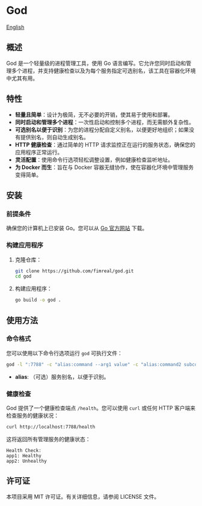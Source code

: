 # God

[English](./README.md)

## 概述

God 是一个轻量级的进程管理工具，使用 Go 语言编写。它允许您同时启动和管理多个进程，并支持健康检查以及为每个服务指定可选别名，该工具在容器化环境中尤其有用。

## 特性

- **轻量且简单**：设计为极简，无不必要的开销，使其易于使用和部署。
- **同时启动和管理多个进程**：一次性启动和控制多个进程，而无需额外复杂性。
- **可选别名以便于识别**：为您的进程分配自定义别名，以便更好地组织；如果没有提供别名，则自动生成别名。
- **HTTP 健康检查**：通过简单的 HTTP 请求监控正在运行的服务状态，确保您的应用程序正常运行。
- **灵活配置**：使用命令行选项轻松调整设置，例如健康检查监听地址。
- **为 Docker 而生**：旨在与 Docker 容器无缝协作，使在容器化环境中管理服务变得简单。

## 安装

### 前提条件

确保您的计算机上已安装 Go。您可以从 [Go 官方网站](https://golang.org/dl/) 下载。

### 构建应用程序

1. 克隆仓库：

   ```bash
   git clone https://github.com/fimreal/god.git
   cd god
   ```

2. 构建应用程序：

   ```bash
   go build -o god .
   ```

## 使用方法

### 命令格式

您可以使用以下命令行选项运行 `god` 可执行文件：

```bash
god -l ":7788" -c "alias:command --arg1 value" -c "alias:command2 subcommand --arg1 value"
```

- **alias**: （可选）服务别名，以便于识别。

### 健康检查

God 提供了一个健康检查端点 `/health`。您可以使用 `curl` 或任何 HTTP 客户端来检查服务的健康状况：

```bash
curl http://localhost:7788/health
```

这将返回所有管理服务的健康状态：

```
Health Check:
app1: Healthy
app2: Unhealthy
```

## 许可证

本项目采用 MIT 许可证。有关详细信息，请参阅 LICENSE 文件。